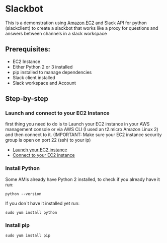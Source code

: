 # Slackbot
This is a demonstration using [Amazon EC2](https://docs.aws.amazon.com/pt_br/AWSEC2/latest/UserGuide/concepts.html) and Slack API for python (slackclient) to create a slackbot that works like a proxy for questions and answers between channels in a slack workspace

## Prerequisites:
- EC2 Instance
- Either Python 2 or 3 installed
- pip installed to manage dependencies 
- Slack client installed 
- Slack workspace and Account 

## Step-by-step
### Launch and connect to your EC2 Instance
first thing you need to do is to Launch your EC2 instance in your AWS management console or via AWS CLI (I used an t2.micro Amazon Linux 2) and then connect to it. (IMPORTANT: Make sure your EC2 instance security group is open on port 22 (ssh) to your ip)
- [Launch your EC2 instance](https://docs.aws.amazon.com/quickstarts/latest/vmlaunch/step-1-launch-instance.html) 
- [Connect to your EC2 instance](https://docs.aws.amazon.com/quickstarts/latest/vmlaunch/step-2-connect-to-instance.html)
### Install Python 
Some AMIs already have Python 2 installed, to check if you already have it run:
```
python --version
```
If you don´t have it installed yet run: 
```
sudo yum install python 
```
### Install pip 
```
sudo yum install pip
```
